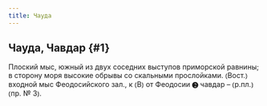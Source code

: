 ```yaml
---
title: Чауда
---
```

## Чауда, Чавдар {#1}

Плоский мыс, южный из двух соседних выступов приморской равнины; в сторону моря высокие обрывы со скальными прослойками. ⦅Вост.⦆ входной мыс Феодосийского зал., к ⦅В⦆ от Феодосии ❷ чавдар – ⦅р.пл.⦆ ⦅пр. № 3⦆.
